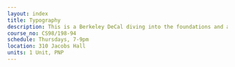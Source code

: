 ```yaml
---
layout: index
title: Typography
description: This is a Berkeley DeCal diving into the foundations and applications of typography. 
course_no: CS98/198-94
schedule: Thursdays, 7-9pm
location: 310 Jacobs Hall
units: 1 Unit, PNP
---
```

